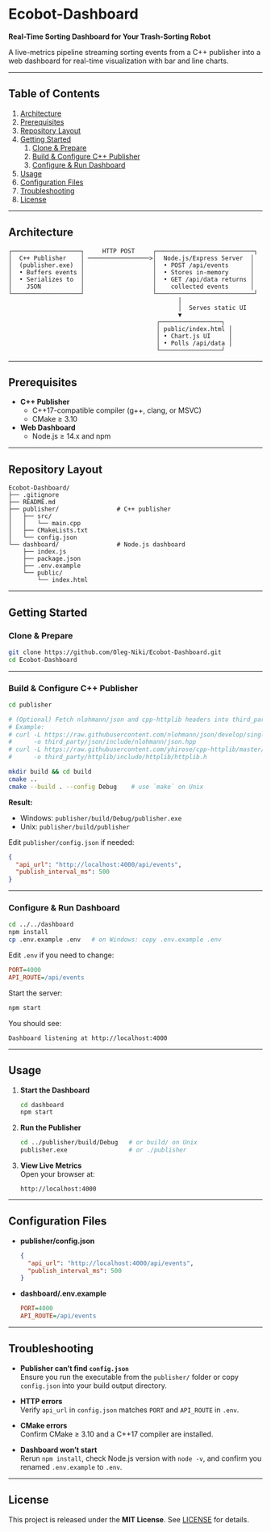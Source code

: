 # Ecobot-Dashboard  
**Real-Time Sorting Dashboard for Your Trash-Sorting Robot**

A live-metrics pipeline streaming sorting events from a C++ publisher into a web dashboard for real-time visualization with bar and line charts.

---

## Table of Contents

1. [Architecture](#architecture)  
2. [Prerequisites](#prerequisites)  
3. [Repository Layout](#repository-layout)  
4. [Getting Started](#getting-started)  
   1. [Clone & Prepare](#clone--prepare)  
   2. [Build & Configure C++ Publisher](#build--configure-c-publisher)  
   3. [Configure & Run Dashboard](#configure--run-dashboard)  
5. [Usage](#usage)  
6. [Configuration Files](#configuration-files)  
7. [Troubleshooting](#troubleshooting)  
8. [License](#license)  

---

## Architecture

```text
┌───────────────────┐     HTTP POST     ┌───────────────────────────┐
│  C++ Publisher    │ ─────────────────>│  Node.js/Express Server  │
│  (publisher.exe)  │                   │  • POST /api/events      │
│  • Buffers events │                   │  • Stores in-memory      │
│  • Serializes to  │                   │  • GET /api/data returns │
│    JSON           │                   │    collected events      │
└───────────────────┘                   └───────────────────────────┘
                                               │
                                               │  Serves static UI
                                               ▼
                                         ┌─────────────────┐
                                         │ public/index.html │
                                         │ • Chart.js UI     │
                                         │ • Polls /api/data │
                                         └─────────────────┘
```

---

## Prerequisites

- **C++ Publisher**  
  - C++17-compatible compiler (g++, clang, or MSVC)  
  - CMake ≥ 3.10  
- **Web Dashboard**  
  - Node.js ≥ 14.x and npm  

---

## Repository Layout

```text
Ecobot-Dashboard/
├── .gitignore
├── README.md
├── publisher/                # C++ publisher
│   ├── src/
│   │   └── main.cpp
│   ├── CMakeLists.txt
│   └── config.json
└── dashboard/                # Node.js dashboard
    ├── index.js
    ├── package.json
    ├── .env.example
    └── public/
        └── index.html
```

---

## Getting Started

### Clone & Prepare

```bash
git clone https://github.com/Oleg-Niki/Ecobot-Dashboard.git
cd Ecobot-Dashboard
```

---

### Build & Configure C++ Publisher

```bash
cd publisher

# (Optional) Fetch nlohmann/json and cpp-httplib headers into third_party/
# Example:
# curl -L https://raw.githubusercontent.com/nlohmann/json/develop/single_include/nlohmann/json.hpp \
#      -o third_party/json/include/nlohmann/json.hpp
# curl -L https://raw.githubusercontent.com/yhirose/cpp-httplib/master/httplib.h \
#      -o third_party/httplib/include/httplib/httplib.h

mkdir build && cd build
cmake ..
cmake --build . --config Debug    # use `make` on Unix
```

**Result:**  
- Windows: `publisher/build/Debug/publisher.exe`  
- Unix:    `publisher/build/publisher`

Edit `publisher/config.json` if needed:

```json
{
  "api_url": "http://localhost:4000/api/events",
  "publish_interval_ms": 500
}
```

---

### Configure & Run Dashboard

```bash
cd ../../dashboard
npm install
cp .env.example .env   # on Windows: copy .env.example .env
```

Edit `.env` if you need to change:

```ini
PORT=4000
API_ROUTE=/api/events
```

Start the server:

```bash
npm start
```

You should see:

```
Dashboard listening at http://localhost:4000
```

---

## Usage

1. **Start the Dashboard**  
   ```bash
   cd dashboard
   npm start
   ```
2. **Run the Publisher**  
   ```bash
   cd ../publisher/build/Debug   # or build/ on Unix
   publisher.exe                 # or ./publisher
   ```
3. **View Live Metrics**  
   Open your browser at:  
   ```
   http://localhost:4000
   ```

---

## Configuration Files

- **publisher/config.json**  
  ```json
  {
    "api_url": "http://localhost:4000/api/events",
    "publish_interval_ms": 500
  }
  ```
- **dashboard/.env.example**  
  ```ini
  PORT=4000
  API_ROUTE=/api/events
  ```

---

## Troubleshooting

- **Publisher can’t find `config.json`**  
  Ensure you run the executable from the `publisher/` folder or copy `config.json` into your build output directory.

- **HTTP errors**  
  Verify `api_url` in `config.json` matches `PORT` and `API_ROUTE` in `.env`.

- **CMake errors**  
  Confirm CMake ≥ 3.10 and a C++17 compiler are installed.

- **Dashboard won’t start**  
  Rerun `npm install`, check Node.js version with `node -v`, and confirm you renamed `.env.example` to `.env`.

---

## License

This project is released under the **MIT License**. See [LICENSE](LICENSE) for details.
